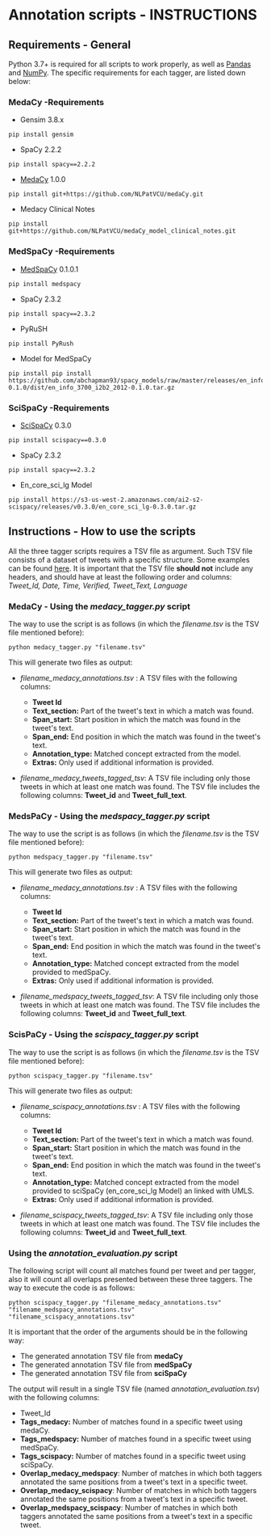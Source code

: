 # Annotation scripts - INSTRUCTIONS


## Requirements - General
Python 3.7+ is required for all scripts to work properly, as well as [Pandas](https://pypi.org/project/pandas/ "Pandas") and [NumPy](https://pypi.org/project/numpy/ "NumPy"). The specific requirements for each tagger, are listed down below:

### MedaCy -Requirements
- Gensim 3.8.x
```
pip install gensim
```
- SpaCy 2.2.2
```
pip install spacy==2.2.2
```
- [MedaCy](http://https://github.com/NLPatVCU/medaCy "MedaCy") 1.0.0
```
pip install git+https://github.com/NLPatVCU/medaCy.git
```
- Medacy Clinical Notes
```
pip install git+https://github.com/NLPatVCU/medaCy_model_clinical_notes.git
```

### MedSpaCy -Requirements
- [MedSpaCy](https://github.com/medspacy/medspacy "MedSpaCy") 0.1.0.1
```
pip install medspacy
```
- SpaCy 2.3.2
```
pip install spacy==2.3.2
```
- PyRuSH
```
pip install PyRush
```
- Model for MedSpaCy
```
pip install pip install https://github.com/abchapman93/spacy_models/raw/master/releases/en_info_3700_i2b2_2012-0.1.0/dist/en_info_3700_i2b2_2012-0.1.0.tar.gz
```

### SciSpaCy -Requirements
- [SciSpaCy](https://github.com/allenai/scispacy "MedSpaCy") 0.3.0
```
pip install scispacy==0.3.0
```
- SpaCy 2.3.2
```
pip install spacy==2.3.2
```
- En_core_sci_lg Model
```
pip install https://s3-us-west-2.amazonaws.com/ai2-s2-scispacy/releases/v0.3.0/en_core_sci_lg-0.3.0.tar.gz
```


## Instructions - How to use the scripts

All the three tagger scripts requires a TSV file as argument. Such TSV file consists of a dataset of tweets with a specific structure. Some examples can be found [here](https://github.com/thepanacealab/covid19_twitter "here"). It is important that the TSV file **should not** include any headers, and should have at least the following order and columns: *Tweet_Id, Date, Time, Verified, Tweet_Text, Language*

### MedaCy - Using the *medacy_tagger.py* script

The way to use the script is as follows (in which the *filename.tsv*  is the TSV file mentioned before):
```
python medacy_tagger.py "filename.tsv"
```
This will generate two files as output:

- *filename_medacy_annotations.tsv* : A TSV files with the following columns:
	- **Tweet Id**
	- **Text_section:** Part of the tweet's text in which a match was found.
	- **Span_start:** Start position in which the match was found in the tweet's text.
	- **Span_end:** End position in which the match was found in the tweet's text.
	- **Annotation_type:** Matched concept extracted from the model.
	- **Extras:** Only used if additional information is provided.

- *filename_medacy_tweets_tagged_tsv*:  A TSV file including only those tweets in which at least one match was found. The TSV file includes the following columns: **Tweet_id** and **Tweet_full_text**.


### MedsPaCy - Using the *medspacy_tagger.py* script

The way to use the script is as follows (in which the *filename.tsv*  is the TSV file mentioned before):
```
python medspacy_tagger.py "filename.tsv"
```
This will generate two files as output:

- *filename_medacy_annotations.tsv* : A TSV files with the following columns:
	- **Tweet Id**
	- **Text_section:** Part of the tweet's text in which a match was found.
	- **Span_start:** Start position in which the match was found in the tweet's text.
	- **Span_end:** End position in which the match was found in the tweet's text.
	- **Annotation_type:** Matched concept extracted from the model provided to medSpaCy.
	- **Extras:** Only used if additional information is provided.

- *filename_medspacy_tweets_tagged_tsv*:  A TSV file including only those tweets in which at least one match was found. The TSV file includes the following columns: **Tweet_id** and **Tweet_full_text**.

### ScisPaCy - Using the *scispacy_tagger.py* script

The way to use the script is as follows (in which the *filename.tsv*  is the TSV file mentioned before):
```
python scispacy_tagger.py "filename.tsv"
```
This will generate two files as output:

- *filename_scispacy_annotations.tsv* : A TSV files with the following columns:
	- **Tweet Id**
	- **Text_section:** Part of the tweet's text in which a match was found.
	- **Span_start:** Start position in which the match was found in the tweet's text.
	- **Span_end:** End position in which the match was found in the tweet's text.
	- **Annotation_type:** Matched concept extracted from the model provided to sciSpaCy (en_core_sci_lg Model) an linked with UMLS.
	- **Extras:** Only used if additional information is provided.

- *filename_scispacy_tweets_tagged_tsv*:  A TSV file including only those tweets in which at least one match was found. The TSV file includes the following columns: **Tweet_id** and **Tweet_full_text**.

### Using the *annotation_evaluation.py* script

The following script will count all matches found per tweet and per tagger, also it will count all overlaps presented between these three taggers. The way to execute the code is as follows:
```
python scispacy_tagger.py "filename_medacy_annotations.tsv" "filename_medspacy_annotations.tsv" "filename_scispacy_annotations.tsv"
```
It is important that the order of the arguments should be in the following way:
- The generated annotation TSV file from **medaCy**
- The generated annotation TSV file from **medSpaCy**
- The generated annotation TSV file from **sciSpaCy**

The output will result in a single TSV file (named *annotation_evaluation.tsv*) with the following columns:
- Tweet_Id
- **Tags_medacy:** Number of matches found in a specific tweet using medaCy.
- **Tags_medspacy:** Number of matches found in a specific tweet using medSpaCy.
- **Tags_scispacy:** Number of matches found in a specific tweet using sciSpaCy.
- **Overlap_medacy_medspacy**: Number of matches in which both taggers annotated the same positions from a tweet's text in a specific tweet.
- **Overlap_medacy_scispacy**: Number of matches in which both taggers annotated the same positions from a tweet's text in a specific tweet.
- **Overlap_medspacy_scispacy**: Number of matches in which both taggers annotated the same positions from a tweet's text in a specific tweet.

